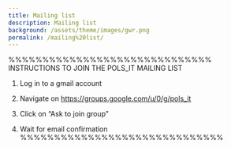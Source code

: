 ```yaml
---
title: Mailing list
description: Mailing list
background: /assets/theme/images/gwr.png
permalink: /mailing%20list/
---
```


%%%%%%%%%%%%%%%%%%%%%%%%%%%%%%
INSTRUCTIONS TO JOIN THE POLS_IT MAILING LIST

1. Log in to a gmail account

2. Navigate on
https://groups.google.com/u/0/g/pols_it

3. Click on
“Ask to join group”

4. Wait for email confirmation
%%%%%%%%%%%%%%%%%%%%%%%%%%%%%%
